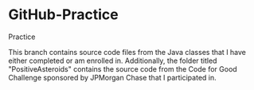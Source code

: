 GitHub-Practice
===============

Practice

This branch contains source code files from the Java classes that I have either completed or am enrolled in.
Additionally, the folder titled "PositiveAsteroids" contains the source code from the Code for Good Challenge sponsored by
JPMorgan Chase that I participated in. 
